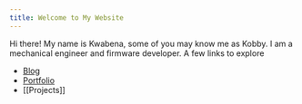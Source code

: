 ```yaml
---
title: Welcome to My Website
---
```


Hi there! My name is Kwabena, some of you may know me as Kobby. I am a mechanical engineer and firmware developer.  A few links to explore 

- [Blog](/Blog/)
- [Portfolio](/Portfolio/)
- [[Projects]]